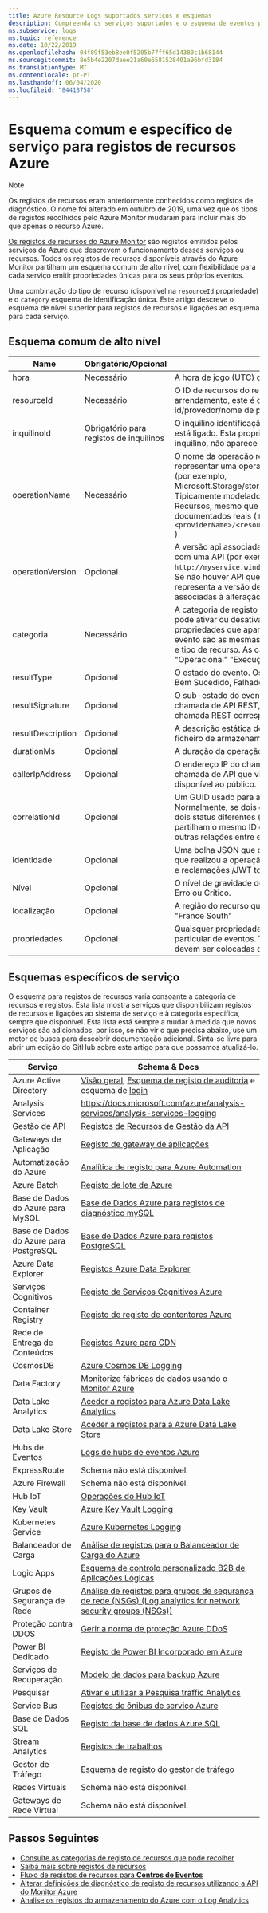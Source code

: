 ```yaml
---
title: Azure Resource Logs suportados serviços e esquemas
description: Compreenda os serviços suportados e o esquema de eventos para registos de recursos Azure.
ms.subservice: logs
ms.topic: reference
ms.date: 10/22/2019
ms.openlocfilehash: 04f89f53eb8ee0f5205b77ff65d14380c1b68144
ms.sourcegitcommit: 8e5b4e2207daee21a60e6581528401a96bfd3184
ms.translationtype: MT
ms.contentlocale: pt-PT
ms.lasthandoff: 06/04/2020
ms.locfileid: "84418758"
---
```

# <a name="common-and-service-specific-schema-for-azure-resource-logs"></a>Esquema comum e específico de serviço para registos de recursos Azure

> [!NOTE]
> Os registos de recursos eram anteriormente conhecidos como registos de diagnóstico. O nome foi alterado em outubro de 2019, uma vez que os tipos de registos recolhidos pelo Azure Monitor mudaram para incluir mais do que apenas o recurso Azure.

[Os registos de recursos do Azure Monitor](../../azure-monitor/platform/platform-logs-overview.md) são registos emitidos pelos serviços da Azure que descrevem o funcionamento desses serviços ou recursos. Todos os registos de recursos disponíveis através do Azure Monitor partilham um esquema comum de alto nível, com flexibilidade para cada serviço emitir propriedades únicas para os seus próprios eventos.

Uma combinação do tipo de recurso (disponível na `resourceId` propriedade) e o `category` esquema de identificação única. Este artigo descreve o esquema de nível superior para registos de recursos e ligações ao esquema para cada serviço.

## <a name="top-level-common-schema"></a>Esquema comum de alto nível

| Name | Obrigatório/Opcional | Description |
|---|---|---|
| hora | Necessário | A hora de jogo (UTC) do evento. |
| resourceId | Necessário | O ID de recursos do recurso que emitia o evento. Para os serviços de arrendamento, este é do formulário /inquilinos/inquilino-id/provedor/nome de provedor. |
| inquilinoId | Obrigatório para registos de inquilinos | O inquilino identificação do inquilino ative diretório a que este evento está ligado. Esta propriedade é usada apenas para registos ao nível do inquilino, não aparece em registos de nível de recursos. |
| operationName | Necessário | O nome da operação representada por este evento. Se o evento representar uma operação RBAC, este é o nome de operação RBAC (por exemplo, Microsoft.Storage/storageAccounts/blobServices/blobs/Read). Tipicamente modelado sob a forma de uma operação de Gestor de Recursos, mesmo que não sejam operações de Gestor de Recursos documentados reais ( `Microsoft.<providerName>/<resourceType>/<subtype>/<Write/Read/Delete/Action>` ) |
| operationVersion | Opcional | A versão api associada à operação, se a operaçãoName foi realizada com uma API (por exemplo, `http://myservice.windowsazure.net/object?api-version=2016-06-01` ). Se não houver API que corresponda a esta operação, a versão representa a versão dessa operação no caso de as propriedades associadas à alteração da operação no futuro. |
| categoria | Necessário | A categoria de registo do evento. Categoria é a granularidade em que pode ativar ou desativar registos num determinado recurso. As propriedades que aparecem dentro da bolha de propriedades de um evento são as mesmas dentro de uma determinada categoria de registo e tipo de recurso. As categorias típicas de registo são "Auditoria" "Operacional" "Execução" e "Pedido". |
| resultType | Opcional | O estado do evento. Os valores típicos incluem Iniciado, Em Progresso, Bem Sucedido, Falhado, Ativo e Resolvido. |
| resultSignature | Opcional | O sub-estado do evento. Se esta operação corresponder a uma chamada de API REST, este campo é o código de estado HTTP da chamada REST correspondente. |
| resultDescription | Opcional | A descrição estática de texto desta operação, por exemplo, "Obter ficheiro de armazenamento". |
| durationMs | Opcional | A duração da operação em milissegundos. |
| callerIpAddress | Opcional | O endereço IP do chamador, se a operação corresponder a uma chamada de API que viria de uma entidade com um endereço IP disponível ao público. |
| correlationId | Opcional | Um GUID usado para agrupar um conjunto de eventos relacionados. Normalmente, se dois eventos tiverem a mesma operaçãoName mas dois status diferentes (por exemplo "Iniciado" e "Bem sucedido"), partilham o mesmo ID de correlação. Isto também pode representar outras relações entre eventos. |
| identidade | Opcional | Uma bolha JSON que descreve a identidade do utilizador ou aplicação que realizou a operação. Tipicamente, este campo inclui a autorização e reclamações /JWT token de diretório ativo. |
| Nível | Opcional | O nível de gravidade do evento. Deve ser um dos Informativos, Aviso, Erro ou Crítico. |
| localização | Opcional | A região do recurso que emite o evento, por exemplo "East US" ou "France South" |
| propriedades | Opcional | Quaisquer propriedades estendidas relacionadas com esta categoria particular de eventos. Todas as propriedades personalizadas/únicas devem ser colocadas dentro desta "Parte B" do esquema. |

## <a name="service-specific-schemas"></a>Esquemas específicos de serviço

O esquema para registos de recursos varia consoante a categoria de recursos e registos. Esta lista mostra serviços que disponibilizam registos de recursos e ligações ao sistema de serviço e à categoria específica, sempre que disponível. Esta lista está sempre a mudar à medida que novos serviços são adicionados, por isso, se não vir o que precisa abaixo, use um motor de busca para descobrir documentação adicional. Sinta-se livre para abrir um edição do GitHub sobre este artigo para que possamos atualizá-lo.

| Serviço | Schema & Docs |
| --- | --- |
| Azure Active Directory | [Visão geral](../../active-directory/reports-monitoring/concept-activity-logs-azure-monitor.md), [Esquema de registo de auditoria](../../active-directory/reports-monitoring/reference-azure-monitor-audit-log-schema.md) e esquema de [login](../../active-directory/reports-monitoring/reference-azure-monitor-sign-ins-log-schema.md) |
| Analysis Services | https://docs.microsoft.com/azure/analysis-services/analysis-services-logging |
| Gestão de API | [Registos de Recursos de Gestão da API](../../api-management/api-management-howto-use-azure-monitor.md#resource-logs) |
| Gateways de Aplicação |[Registo de gateway de aplicações](../../application-gateway/application-gateway-diagnostics.md) |
| Automatização do Azure |[Analítica de registo para Azure Automation](../../automation/automation-manage-send-joblogs-log-analytics.md) |
| Azure Batch |[Registo de lote de Azure](../../batch/batch-diagnostics.md) |
| Base de Dados do Azure para MySQL | [Base de Dados Azure para registos de diagnóstico mySQL](../../mysql/concepts-server-logs.md#diagnostic-logs) |
| Base de Dados do Azure para PostgreSQL | [Base de Dados Azure para registos PostgreSQL](../../postgresql/concepts-server-logs.md#resource-logs) |
| Azure Data Explorer | [Registos Azure Data Explorer](/azure/data-explorer/using-diagnostic-logs) |
| Serviços Cognitivos | [Registo de Serviços Cognitivos Azure](../../cognitive-services/diagnostic-logging.md) |
| Container Registry | [Registo de registo de contentores Azure](../../container-registry/container-registry-diagnostics-audit-logs.md) |
| Rede de Entrega de Conteúdos | [Registos Azure para CDN](../../cdn/cdn-azure-diagnostic-logs.md) |
| CosmosDB | [Azure Cosmos DB Logging](../../cosmos-db/logging.md) |
| Data Factory | [Monitorize fábricas de dados usando o Monitor Azure](../../data-factory/monitor-using-azure-monitor.md) |
| Data Lake Analytics |[Aceder a registos para Azure Data Lake Analytics](../../data-lake-analytics/data-lake-analytics-diagnostic-logs.md) |
| Data Lake Store |[Aceder a registos para a Azure Data Lake Store](../../data-lake-store/data-lake-store-diagnostic-logs.md) |
| Hubs de Eventos |[Logs de hubs de eventos Azure](../../event-hubs/event-hubs-diagnostic-logs.md) |
| ExpressRoute | Schema não está disponível. |
| Azure Firewall | Schema não está disponível. |
| Hub IoT | [Operações do Hub IoT](../../iot-hub/iot-hub-monitor-resource-health.md#use-azure-monitor) |
| Key Vault |[Azure Key Vault Logging](../../key-vault/general/logging.md) |
| Kubernetes Service |[Azure Kubernetes Logging](../../aks/view-master-logs.md#log-event-schema) |
| Balanceador de Carga |[Análise de registos para o Balanceador de Carga do Azure](../../load-balancer/load-balancer-monitor-log.md) |
| Logic Apps |[Esquema de controlo personalizado B2B de Aplicações Lógicas](../../logic-apps/logic-apps-track-integration-account-custom-tracking-schema.md) |
| Grupos de Segurança de Rede |[Análise de registos para grupos de segurança de rede (NSGs) (Log analytics for network security groups (NSGs))](../../virtual-network/virtual-network-nsg-manage-log.md) |
| Proteção contra DDOS | [Gerir a norma de proteção Azure DDoS](../../virtual-network/manage-ddos-protection.md) |
| Power BI Dedicado | [Registo de Power BI Incorporado em Azure](https://docs.microsoft.com/power-bi/developer/azure-pbie-diag-logs) |
| Serviços de Recuperação | [Modelo de dados para backup Azure](../../backup/backup-azure-reports-data-model.md)|
| Pesquisar |[Ativar e utilizar a Pesquisa traffic Analytics](../../search/search-traffic-analytics.md) |
| Service Bus |[Registos de ônibus de serviço Azure](../../service-bus-messaging/service-bus-diagnostic-logs.md) |
| Base de Dados SQL | [Registo da base de dados Azure SQL](../../azure-sql/database/metrics-diagnostic-telemetry-logging-streaming-export-configure.md) |
| Stream Analytics |[Registos de trabalhos](../../stream-analytics/stream-analytics-job-diagnostic-logs.md) |
| Gestor de Tráfego | [Esquema de registo do gestor de tráfego](../../traffic-manager/traffic-manager-diagnostic-logs.md) |
| Redes Virtuais | Schema não está disponível. |
| Gateways de Rede Virtual | Schema não está disponível. |


## <a name="next-steps"></a>Passos Seguintes

* [Consulte as categorias de registo de recursos que pode recolher](resource-logs-categories.md)
* [Saiba mais sobre registos de recursos](../../azure-monitor/platform/platform-logs-overview.md)
* [Fluxo de registos de recursos para **Centros de Eventos**](../../azure-monitor/platform/resource-logs-stream-event-hubs.md)
* [Alterar definições de diagnóstico de registo de recursos utilizando a API do Monitor Azure](https://docs.microsoft.com/rest/api/monitor/diagnosticsettings)
* [Analise os registos do armazenamento do Azure com o Log Analytics](../../azure-monitor/platform/collect-azure-metrics-logs.md)
